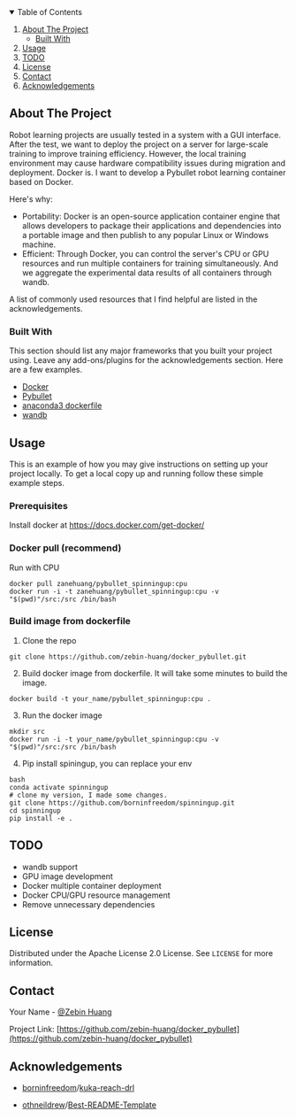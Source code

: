<!-- TABLE OF CONTENTS -->

<details open="open">
  <summary>Table of Contents</summary>
  <ol>
    <li>
      <a href="#about-the-project">About The Project</a>
      <ul>
        <li><a href="#built-with">Built With</a></li>
      </ul>
    </li>
    <li><a href="#usage">Usage</a></li>
    <li><a href="#TODO">TODO</a></li>
    <li><a href="#license">License</a></li>
    <li><a href="#contact">Contact</a></li>
    <li><a href="#acknowledgements">Acknowledgements</a></li>
  </ol>
</details>



<!-- ABOUT THE PROJECT -->

## About The Project

Robot learning projects are usually tested in a system with a GUI interface. After the test, we want to deploy the project on a server for large-scale training to improve training efficiency. However, the local training environment may cause hardware compatibility issues during migration and deployment. Docker is. I want to develop a Pybullet robot learning container based on Docker.

Here's why:
* Portability: Docker is an open-source application container engine that allows developers to package their applications and dependencies into a portable image and then publish to any popular Linux or Windows machine.
* Efficient: Through Docker, you can control the server's CPU or GPU resources and run multiple containers for training simultaneously. And we aggregate the experimental data results of all containers through wandb.

A list of commonly used resources that I find helpful are listed in the acknowledgements.



### Built With

This section should list any major frameworks that you built your project using. Leave any add-ons/plugins for the acknowledgements section. Here are a few examples.
* [Docker](https://www.docker.com/)
* [Pybullet](https://pybullet.org/)
* [anaconda3 dockerfile](https://github.com/ContinuumIO/docker-images/tree/master/anaconda3)
* [wandb](https://wandb.ai/)



<!-- USAGE EXAMPLES -->

## Usage

This is an example of how you may give instructions on setting up your project locally.
To get a local copy up and running follow these simple example steps.

### Prerequisites

Install docker at https://docs.docker.com/get-docker/



### Docker pull (recommend)

Run with CPU 

~~~
docker pull zanehuang/pybullet_spinningup:cpu
docker run -i -t zanehuang/pybullet_spinningup:cpu -v "$(pwd)"/src:/src /bin/bash
~~~



### Build image from dockerfile

1. Clone the repo

~~~
git clone https://github.com/zebin-huang/docker_pybullet.git
~~~

2. Build docker image from dockerfile. It will take some minutes to build the image.

~~~
docker build -t your_name/pybullet_spinningup:cpu .
~~~

3. Run the docker image

~~~
mkdir src
docker run -i -t your_name/pybullet_spinningup:cpu -v "$(pwd)"/src:/src /bin/bash
~~~

4. Pip install spiningup, you can replace your env

```
bash
conda activate spinningup
# clone my version, I made some changes.
git clone https://github.com/borninfreedom/spinningup.git
cd spinningup
pip install -e .
```



<!-- TODO -->

## TODO

- wandb support
- GPU image development
- Docker multiple container deployment
- Docker CPU/GPU resource management
- Remove unnecessary dependencies



<!-- LICENSE -->


## License

Distributed under the Apache License 2.0  License. See `LICENSE` for more information.



<!-- CONTACT -->

## Contact

Your Name - [@Zebin Huang](https://github.com/zebin-huang)

Project Link: [https://github.com/zebin-huang/docker_pybullet](https://github.com/zebin-huang/docker_pybullet)



<!-- ACKNOWLEDGEMENTS -->

## Acknowledgements
- [borninfreedom](https://github.com/borninfreedom)/[kuka-reach-drl](https://github.com/borninfreedom/kuka-reach-drl)

* [othneildrew](https://github.com/othneildrew)/[Best-README-Template](https://github.com/othneildrew/Best-README-Template)


